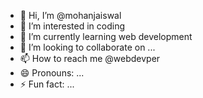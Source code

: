 - 👋 Hi, I’m @mohanjaiswal
- 👀 I’m interested in coding
- 🌱 I’m currently learning  web development 
- 💞️ I’m looking to collaborate on ...
- 📫 How to reach me @webdevper
- 😄 Pronouns: ...
- ⚡ Fun fact: ...
  


